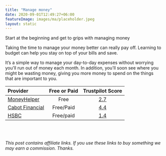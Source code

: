 ```yaml
---
title: "Manage money"
date: 2020-09-01T12:49:27+06:00
featureImage: images/ma/placeholder.jpeg
layout: static
---
```


Start at the beginning and get to grips with managing money

Taking the time to manage your money better can really pay off. Learning to budget can help you stay on top of your bills and save.

It’s a simple way to manage your day-to-day expenses without worrying you'll run out of money each month. In addition, you'll soon see where you might be wasting money, giving you more money to spend on the things that are important to you.

| Provider      | Free or Paid  |  Trustpilot Score  |
| :-----------          | :--------------:      |  :--------------:         |
| [MoneyHelper](https://www.moneyhelper.org.uk/en/everyday-money/budgeting/beginners-guide-to-managing-your-money) | Free | [2.7](https://www.trustpilot.com/review/www.moneyhelper.org.uk) | 
| [Cabot Financial](https://www.cabotfinancial.co.uk/money-management/money-management/what-are-the-benefits-of-budgeting) | Free/Paid | [4.4](https://www.trustpilot.com/review/www.cabotfinancial.co.uk) | 
| [HSBC](https://www.hsbc.co.uk/financial-fitness/everyday-budgeting/spending-your-income/) | Free/paid | [1.4](https://www.trustpilot.com/review/www.hsbc.co.uk) | 
  

<br/><br/>

*This post contains affiliate links. If you use these links to buy something we may
earn a commission. Thanks.*






